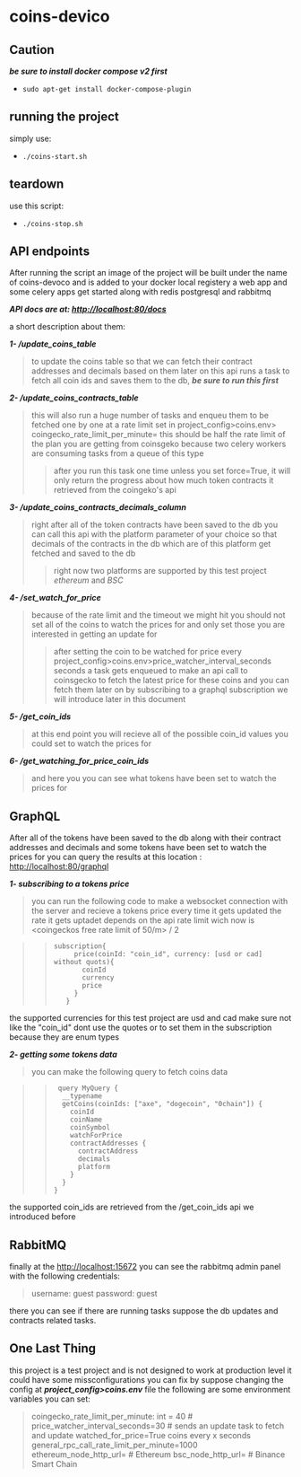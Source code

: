 # coins-devico

## Caution

***be sure to install docker compose v2 first***
- `sudo apt-get install docker-compose-plugin`

## running the project

simply use:
- `./coins-start.sh`

## teardown

use this script:
- `./coins-stop.sh`

## API endpoints

After running the script an image of the project will be built under the name of coins-devoco and is added to your docker local registery
a web app and some celery apps get started along with redis postgresql and rabbitmq

***API docs are at: <http://localhost:80/docs>***

a short description about them:

***1- /update_coins_table***
> to update the coins table so that we can fetch their contract addresses and decimals based on them later on
> this api runs a task to fetch all coin ids and saves them to the db, ***be sure to run this first***


***2- /update_coins_contracts_table***
> this will also run a huge number of tasks and enqueu them to be fetched one by one at a rate limit set in 
> project_config>coins.env> coingecko_rate_limit_per_minute=<rate limit> this should be half the rate limit of the 
> plan you are getting from coinsgeko because two celery workers are consuming tasks from a queue of this type
>> after you run this task one time unless you set force=True, it will only return the progress about how much 
>> token contracts it retrieved from the coingeko's api


***3- /update_coins_contracts_decimals_column***
> right after all of the token contracts have been saved to the db you can call this api with the platform
> parameter of your choice so that decimals of the contracts in the db which are of this platform get fetched
> and saved to the db
>> right now two platforms are supported by this test project *ethereum* and *BSC*


***4- /set_watch_for_price***
> because of the rate limit and the timeout we might hit you should not set all of the coins to watch the prices for
> and only set those you are interested in getting an update for
>> after setting the coin to be watched for price every project_config>coins.env>price_watcher_interval_seconds seconds
>> a task gets enqueued to make an api call to coinsgecko to fetch the latest price for these coins
>> and you can fetch them later on by subscribing to a graphql subscription we will introduce later in this document
  
 
***5- /get_coin_ids***
> at this end point you will recieve all of the possible coin_id values you could set to watch the prices for
  
  
***6- /get_watching_for_price_coin_ids***
> and here you you can see what tokens have been set to watch the prices for
  
  
 ## GraphQL
    
 After all of the tokens have been saved to the db along with their contract addresses and decimals and some tokens have been set to watch the prices for
 you can query the results at this location : <http://localhost:80/graphql>
    
 ***1- subscribing to a tokens price***
> you can run the following code to make a websocket connection with the server and recieve a tokens price every time it gets updated
> the rate it gets uptadet depends on the api rate limit wich now is  <coingeckos free rate limit of 50/m> / 2
    
>>     subscription{
>>          price(coinId: "coin_id", currency: [usd or cad] without quots){
>>            coinId
>>            currency
>>            price
>>          }
>>        }

the supported currencies for this test project are usd and cad make sure not like the "coin_id" dont use the quotes  or  to set them in the subscription
because they are enum types
    
    
***2-  getting some tokens data***
> you can make the following query to fetch coins data

>>      query MyQuery {
>>       __typename
>>       getCoins(coinIds: ["axe", "dogecoin", "0chain"]) {
>>         coinId
>>         coinName
>>         coinSymbol
>>         watchForPrice
>>         contractAddresses {
>>           contractAddress
>>           decimals
>>           platform
>>         }
>>       }
>>     }
   
the supported coin_ids are retrieved from the   /get_coin_ids   api we introduced before
    
 
## RabbitMQ 
  
  finally at the <http://localhost:15672> you can see the rabbitmq admin panel with the following credentials:
  
  > username: guest
  > password: guest
  
  there you can see if there are running tasks suppose the db updates and contracts related tasks.
  
  
  ## One Last Thing
  
  this project is a test project and is not designed to work at production level
  it could have some missconfigurations you can fix by suppose changing the config at ***project_config>coins.env*** file
  the following are some environment variables you can set:
    
>    coingecko_rate_limit_per_minute: int = 40 #
>    price_watcher_interval_seconds=30                # sends an update task to fetch and update watched_for_price=True coins every x seconds    
>    general_rpc_call_rate_limit_per_minute=1000
>    ethereum_node_http_url=                          # Ethereum 
>    bsc_node_http_url=                               # Binance Smart Chain
  
  

